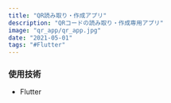 ```yaml
---
title: "QR読み取り・作成アプリ"
description: "QRコードの読み取り・作成専用アプリ"
image: "qr_app/qr_app.jpg"
date: "2021-05-01"
tags: "#Flutter"
---
```


### 使用技術

- Flutter
